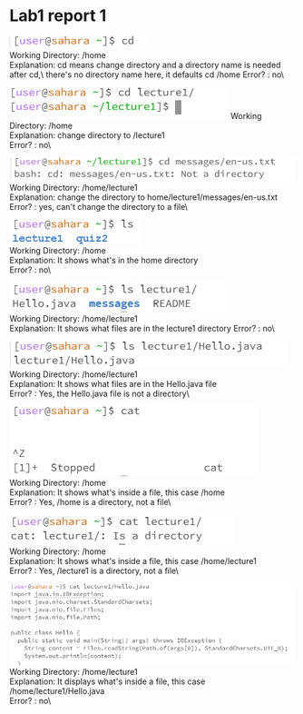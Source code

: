 # Lab1 report 1
![Image](cd1.png)\
Working Directory: /home\
Explanation: cd means change directory and a directory name is needed after cd,\ there's no directory name here, it defaults cd /home
Error? : no\

![Image](cd2.png)
Working Directory: /home\
Explanation: change directory to /lecture1\
Error? : no\

![Image](cd3.png)\
Working Directory: /home/lecture1\
Explanation: change the directory to home/lecture1/messages/en-us.txt\
Error? : yes, can't change the directory to a file\

![Image](ls1.png)\
Working Directory: /home\
Explanation: It shows what's in the home directory\
Error? : no\

![Image](ls2.png)\
Working Directory: /home/lecture1\
Explanation: It shows what files are in the lecture1 directory
Error? : no\

![Image](ls3.png)\
Working Directory: /home/lecture1\
Explanation: It shows what files are in the Hello.java file\
Error? : Yes, the Hello.java file is not a directory\

![Image](cat1.png)\
Working Directory: /home\
Explanation: It shows what's inside a file, this case /home\
Error? : Yes, /home is a directory, not a file\

![Image](cat2.png)\
Working Directory: /home\
Explanation: It shows what's inside a file, this case /home/lecture1\
Error? : Yes, /lecture1 is a directory, not a file\

![Image](cat3.png)\
Working Directory: /home/lecture1\
Explanation: It displays what's inside a file, this case /home/lecture1/Hello.java\
Error? : no\
